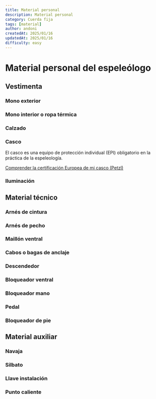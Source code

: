 ```yaml
---
title: Material personal
description: Material personal
category: Cuerda fija
tags: [material]
author: andoni
createdAt: 2025/01/16
updatedAt: 2025/01/16
difficulty: easy
---
```


# Material personal del espeleólogo

## Vestimenta

### Mono exterior

### Mono interior o ropa térmica

### Calzado

### Casco

El casco es una equipo de protección individual (EPI) obligatorio en la práctica de la espeleología.

[Comprender la certificación Europea de mi casco (Petzl)](https://www.petzl.com/ES/es/Profesional/Comprender-la-certificacion-europea-de-mi-casco)

### Iluminación

## Material técnico

### Arnés de cintura

### Arnés de pecho

### Maillón ventral

### Cabos o bagas de anclaje

### Descendedor

### Bloqueador ventral

### Bloqueador mano

### Pedal

### Bloqueador de pie

## Material auxiliar

### Navaja

### Silbato

### Llave instalación

### Punto caliente
